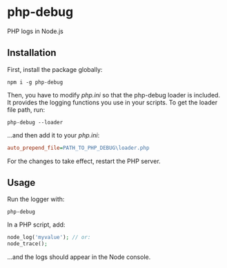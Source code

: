 # php-debug

PHP logs in Node.js

## Installation

First, install the package globally:

```
npm i -g php-debug
```

Then, you have to modify _php.ini_ so that the php-debug loader is included. It provides the logging functions you use in your scripts. To get the loader file path, run:

```
php-debug --loader
```

...and then add it to your _php.ini_:

```ini
auto_prepend_file=PATH_TO_PHP_DEBUG\loader.php
```

For the changes to take effect, restart the PHP server.

## Usage

Run the logger with:

```
php-debug
```

In a PHP script, add:

```php
node_log('myvalue'); // or:
node_trace();
```

...and the logs should appear in the Node console.